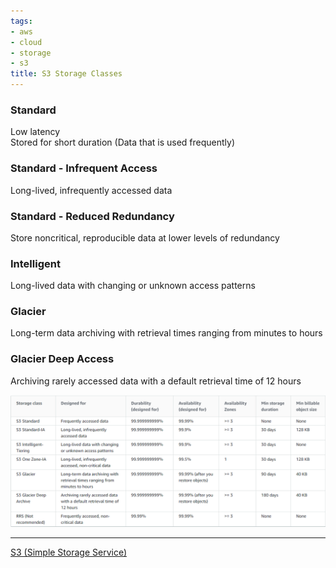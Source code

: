 ```yaml
---
tags:
- aws
- cloud
- storage
- s3
title: S3 Storage Classes
---
```


### Standard

Low latency  
Stored for short duration (Data that is used frequently)

### Standard - Infrequent Access

Long-lived, infrequently accessed data

### Standard - Reduced Redundancy

Store noncritical, reproducible data at lower levels of redundancy

### Intelligent

Long-lived data with changing or unknown access patterns

### Glacier

Long-term data archiving with retrieval times ranging from minutes to hours

### Glacier Deep Access

Archiving rarely accessed data with a default retrieval time of 12 hours

![S3 Pricing and Durability|700](../../images/s3-pricing-and-durability.png)

---

[S3 (Simple Storage Service)](s3-simple-storage-service.md)